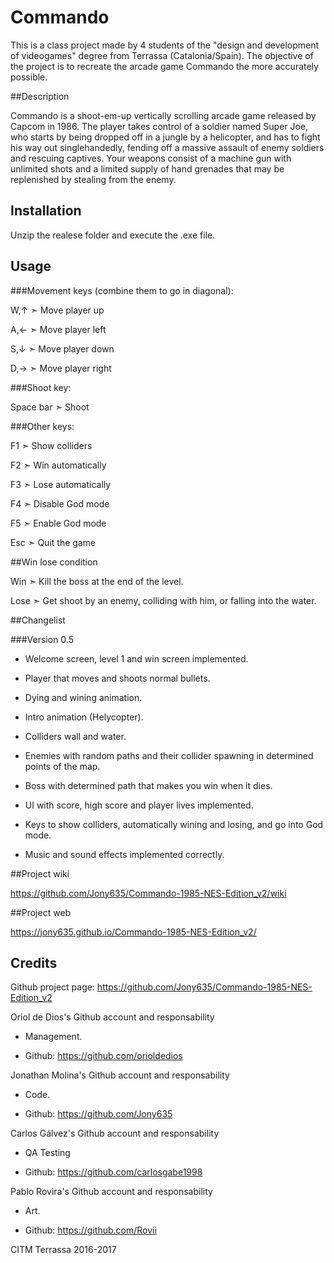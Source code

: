 ﻿# Commando

This is a class project made by 4 students of the "design and development of videogames" degree from Terrassa (Catalonia/Spain). 
The objective of the project is to recreate the arcade game Commando the more accurately possible.


##Description

Commando is a shoot-em-up vertically scrolling arcade game released by Capcom in 1986. The player takes control of a soldier named Super Joe, who starts by being dropped off in a jungle by a helicopter, and has to fight his way out 
singlehandedly, fending off a massive assault of enemy soldiers and rescuing captives. Your weapons consist of a machine gun with unlimited shots and a limited supply of hand grenades that may be replenished by stealing from the enemy.


## Installation

Unzip the realese folder and execute the .exe file.


## Usage

###Movement keys (combine them to go in diagonal):

W,↑ ➣ Move player up

A,← ➣ Move player left

S,↓ ➣ Move player down

D,→ ➣ Move player right


###Shoot key:

Space bar ➣ Shoot


###Other keys:

F1 ➣ Show colliders

F2 ➣ Win automatically

F3 ➣ Lose automatically

F4 ➣ Disable God mode

F5 ➣ Enable God mode

Esc ➣ Quit the game


##Win lose condition

Win ➣ Kill the boss at the end of the level.

Lose ➣ Get shoot by an enemy, colliding with him, or falling into the water.


##Changelist

###Version 0.5

- Welcome screen, level 1 and win screen implemented.

- Player that moves and shoots normal bullets.

- Dying and wining animation.

- Intro animation (Helycopter).

- Colliders wall and water.

- Enemies with random paths and their collider spawning in determined points of the map.

- Boss with determined path that makes you win when it dies.

- UI with score, high score and player lives implemented.

- Keys to show colliders, automatically wining and losing, and go into God mode.

- Music and sound effects implemented correctly.


##Project wiki

https://github.com/Jony635/Commando-1985-NES-Edition_v2/wiki

##Project web

https://jony635.github.io/Commando-1985-NES-Edition_v2/


## Credits

Github project page: https://github.com/Jony635/Commando-1985-NES-Edition_v2

Oriol de Dios's Github account and responsability

 - Management.

 - Github: https://github.com/orioldedios


Jonathan Molina's Github account and responsability

 - Code.

 - Github: https://github.com/Jony635


Carlos Gálvez's Github account and responsability

 - QA Testing

 - Github: https://github.com/carlosgabe1998


Pablo Rovira's Github account and responsability

 - Art.

 - Github: https://github.com/Rovii


CITM Terrassa 2016-2017
